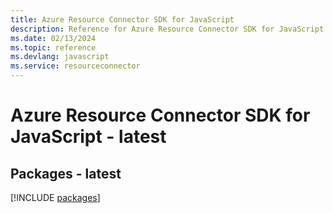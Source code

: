 ```yaml
---
title: Azure Resource Connector SDK for JavaScript
description: Reference for Azure Resource Connector SDK for JavaScript
ms.date: 02/13/2024
ms.topic: reference
ms.devlang: javascript
ms.service: resourceconnector
---
```

# Azure Resource Connector SDK for JavaScript - latest
## Packages - latest
[!INCLUDE [packages](resource-connector-index.md)]